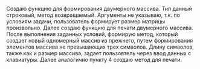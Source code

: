 Создаю функцию для формирования двумерного массива. 
Тип данный строковый, метод возвращаемый.
Аргументы не указываю, т.к. по условиям задачи, пользователь формирует размер матрицы произвольно.
Далее создаю функцию для печати двумерного массива.
После выполнения заданных условий, формирую метод, который создает новый одномерный массив из прежнего, путем формирования элементов массива не превышающих трех символов.
Длину символов, также как и размер массива, задает пользовтель через ввод данных с клавиатуры.
Далее аналогично пункту 4 создаю метод для печати.